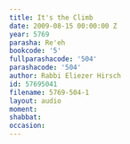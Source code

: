 ```yaml
---
title: It's the Climb
date: 2009-08-15 00:00:00 Z
year: 5769
parasha: Re'eh
bookcode: '5'
fullparashacode: '504'
parashacode: '504'
author: Rabbi Eliezer Hirsch
id: 57695041
filename: 5769-504-1
layout: audio
moment: 
shabbat: 
occasion: 
---
```


